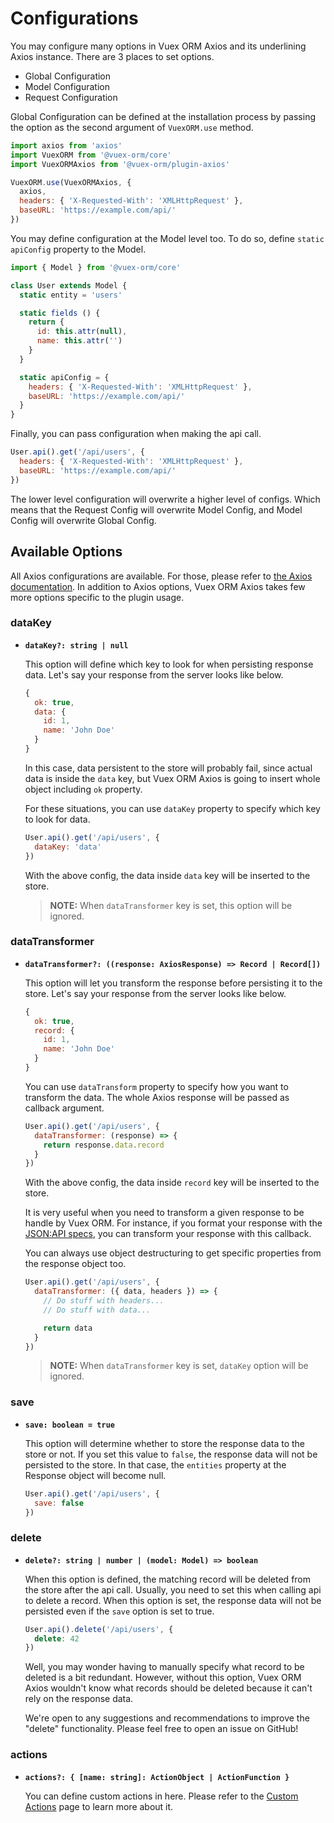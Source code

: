 # Configurations

You may configure many options in Vuex ORM Axios and its underlining Axios instance. There are 3 places to set options.

- Global Configuration
- Model Configuration
- Request Configuration

Global Configuration can be defined at the installation process by passing the option as the second argument of `VuexORM.use` method.

```js
import axios from 'axios'
import VuexORM from '@vuex-orm/core'
import VuexORMAxios from '@vuex-orm/plugin-axios'

VuexORM.use(VuexORMAxios, {
  axios,
  headers: { 'X-Requested-With': 'XMLHttpRequest' },
  baseURL: 'https://example.com/api/'
})
```

You may define configuration at the Model level too. To do so, define `static apiConfig` property to the Model.

```js
import { Model } from '@vuex-orm/core'

class User extends Model {
  static entity = 'users'

  static fields () {
    return {
      id: this.attr(null),
      name: this.attr('')
    }
  }

  static apiConfig = {
    headers: { 'X-Requested-With': 'XMLHttpRequest' },
    baseURL: 'https://example.com/api/'
  }
}
```

Finally, you can pass configuration when making the api call.

```js
User.api().get('/api/users', {
  headers: { 'X-Requested-With': 'XMLHttpRequest' },
  baseURL: 'https://example.com/api/'
})
```

The lower level configuration will overwrite a higher level of configs. Which means that the Request Config will overwrite Model Config, and Model Config will overwrite Global Config.

## Available Options

All Axios configurations are available. For those, please refer to [the Axios documentation](https://github.com/axios/axios#request-config). In addition to Axios options, Vuex ORM Axios takes few more options specific to the plugin usage.

### dataKey

- **`dataKey?: string | null`**

  This option will define which key to look for when persisting response data. Let's say your response from the server looks like below.

  ```js
  {
    ok: true,
    data: {
      id: 1,
      name: 'John Doe'
    }
  }
  ```

  In this case, data persistent to the store will probably fail, since actual data is inside the `data` key, but Vuex ORM Axios is going to insert whole object including `ok` property.

  For these situations, you can use `dataKey` property to specify which key to look for data.

  ```js
  User.api().get('/api/users', {
    dataKey: 'data'
  })
  ```

  With the above config, the data inside `data` key will be inserted to the store.

  > **NOTE:** When `dataTransformer` key is set, this option will be ignored.

### dataTransformer

- **`dataTransformer?: ((response: AxiosResponse) => Record | Record[])`**

  This option will let you transform the response before persisting it to the store. Let's say your response from the server looks like below.

  ```js
  {
    ok: true,
    record: {
      id: 1,
      name: 'John Doe'
    }
  }
  ```

  You can use `dataTransform` property to specify how you want to transform the data. The whole Axios response will be passed as callback argument.

  ```js
  User.api().get('/api/users', {
    dataTransformer: (response) => {
      return response.data.record
    }
  })
  ```

  With the above config, the data inside `record` key will be inserted to the store.

  It is very useful when you need to transform a given response to be handle by Vuex ORM. For instance, if you format your response with the [JSON:API specs](https://jsonapi.org/), you can transform your response with this callback.

  You can always use object destructuring to get specific properties from the response object too.

  ```js
  User.api().get('/api/users', {
    dataTransformer: ({ data, headers }) => {
      // Do stuff with headers...
      // Do stuff with data...

      return data
    }
  })
  ```

  > **NOTE:** When `dataTransformer` key is set, `dataKey` option will be ignored.

### save

- **`save: boolean = true`**

  This option will determine whether to store the response data to the store or not. If you set this value to `false`, the response data will not be persisted to the store. In that case, the `entities` property at the Response object will become null.

  ```js
  User.api().get('/api/users', {
    save: false
  })
  ```

### delete

- **`delete?: string | number | (model: Model) => boolean`**

  When this option is defined, the matching record will be deleted from the store after the api call. Usually, you need to set this when calling api to delete a record. When this option is set, the response data will not be persisted even if the `save` option is set to true.

  ```js
  User.api().delete('/api/users', {
    delete: 42
  })
  ```

  Well, you may wonder having to manually specify what record to be deleted is a bit redundant. However, without this option, Vuex ORM Axios wouldn't know what records should be deleted because it can't rely on the response data.

  We're open to any suggestions and recommendations to improve the "delete" functionality. Please feel free to open an issue on GitHub!

### actions

- **`actions?: { [name: string]: ActionObject | ActionFunction }`**

  You can define custom actions in here. Please refer to the [Custom Actions](custom-actions) page to learn more about it.
